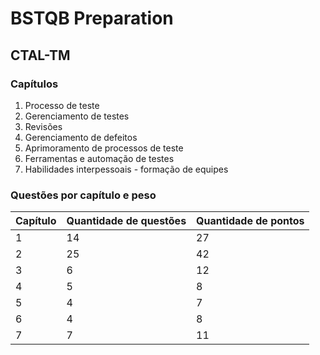 # BSTQB Preparation

## CTAL-TM

### Capítulos

1. Processo de teste
2. Gerenciamento de testes
3. Revisões
4. Gerenciamento de defeitos
5. Aprimoramento de processos de teste
6. Ferramentas e automação de testes
7. Habilidades interpessoais - formação de equipes

### Questões por capítulo e peso

| Capítulo | Quantidade de questões | Quantidade de pontos |
| -------- | ---------------------- | -------------------- |
| 1        | 14                     | 27                   |
| 2        | 25                     | 42                   |
| 3        | 6                      | 12                   |
| 4        | 5                      | 8                    |
| 5        | 4                      | 7                    |
| 6        | 4                      | 8                    |
| 7        | 7                      | 11                   |
